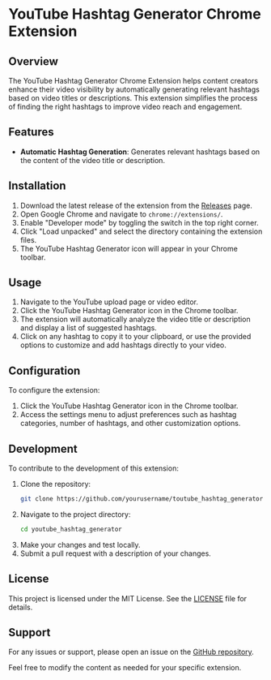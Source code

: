 # YouTube Hashtag Generator Chrome Extension

## Overview

The YouTube Hashtag Generator Chrome Extension helps content creators enhance their video visibility by automatically generating relevant hashtags based on video titles or descriptions. This extension simplifies the process of finding the right hashtags to improve video reach and engagement.

## Features

- **Automatic Hashtag Generation**: Generates relevant hashtags based on the content of the video title or description.

## Installation

1. Download the latest release of the extension from the [Releases](https://github.com/yourusername/youtube-hashtag-generator) page.
2. Open Google Chrome and navigate to `chrome://extensions/`.
3. Enable "Developer mode" by toggling the switch in the top right corner.
4. Click "Load unpacked" and select the directory containing the extension files.
5. The YouTube Hashtag Generator icon will appear in your Chrome toolbar.

## Usage

1. Navigate to the YouTube upload page or video editor.
2. Click the YouTube Hashtag Generator icon in the Chrome toolbar.
3. The extension will automatically analyze the video title or description and display a list of suggested hashtags.
4. Click on any hashtag to copy it to your clipboard, or use the provided options to customize and add hashtags directly to your video.

## Configuration

To configure the extension:

1. Click the YouTube Hashtag Generator icon in the Chrome toolbar.
2. Access the settings menu to adjust preferences such as hashtag categories, number of hashtags, and other customization options.

## Development

To contribute to the development of this extension:

1. Clone the repository:
   ```bash
   git clone https://github.com/yourusername/toutube_hashtag_generator.git
   ```
2. Navigate to the project directory:
   ```bash
   cd youtube_hashtag_generator
   ```
3. Make your changes and test locally.
4. Submit a pull request with a description of your changes.

## License

This project is licensed under the MIT License. See the [LICENSE](LICENSE) file for details.

## Support

For any issues or support, please open an issue on the [GitHub repository](https://github.com/yourusername/hashtag-generator/issues).

Feel free to modify the content as needed for your specific extension.
